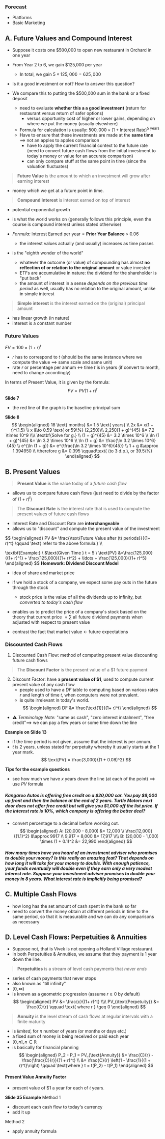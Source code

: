 ### Forecast
- Platforms
- Basic Marketing
## A. Future Values and Compound Interest
- Suppose it costs one $500,000 to open new restaurant in Orchard in one year
- From Year 2 to 6, we gain $125,000 per year
	- In total, we gain $5 \times 125,000 = 625,000$
- Is it a good investment or not? How to answer this question?

- We compare this to putting the $500,000 sum in the bank or a fixed deposit
	- need to evaluate **whether this a a good investment** (return for restaurant versus return of safer options)
		- versus opportunity cost of higher or lower gains, depending on where we put the money (usually elsewhere)
	- Formula for calculation is usually: $500,000 \times (1 + \text{Interest Rate})^{5 \text{ years}}$
	- Have to ensure that these investments are made at the **same time** $\implies$ not an apples to apples comparison
		- have to apply the current financial context to the future rate (need to convert future cash flows from the initial investment to today's money or value for an accurate comparison)
		- can only compare stuff at the same point in time (since the valuation fluctuates)

> **Future Value** is the amount to which an investment will grow after earning interest
- money which we get at a future point in time.

> **Compound Interest** is interest earned on top of interest
- potential exponential growth
- is what the world works on (generally follows this principle, even the course is compound interest unless stated otherwise)

- *Formula:* $\text{Interest Earned per year} = \textbf{Prior Year Balance} \times 0.06$
	- the interest values actually (and usually) increases as time passes
- is the "eighth wonder of the world"
	- whatever the outcome (or value) of compounding has almost **no reflection of or relation to the original amount** or value invested
	- ETFs are accumulative in nature: the dividend for the shareholder is "put back"
	- the amount of interest in a sense *depends on the previous time period* as well, usually has no relation to the original amount, unlike in simple interest

> **Simple interest** is the interest earned on the (original) principal amount
- has linear growth (in nature)
- interest is a constant number

### Future Values
$FV = 100 \times (1 + r)^t$
- $r$ has to correspond to $t$ (should be the same instance where we compute the value $\implies$ same scale and same unit)
- rate $r$ or percentage per annum $\leftrightarrow$ time $t$ is in years  (if convert to month, need to change accordingly)

In terms of Present Value, it is given by the formula:
$$
FV = PV(1 + r)^t
$$
**Slide 7**
- the red line of the graph is the baseline principal sum

**Slide 8**
$$
\begin{aligned}
18 \text{ months} &= 1.5 \text{ years} \\
2x &= x(1 + r)^{1.5} \\
x &\to 0.59 \text{ or 59\%} (2,250)\\\
2,250(1 + g)^{45} &= 7.2 \times 10^9 \\\\
\textbf{Solve for g.} \\
(1 + g)^{45} &= 3.2 \times 10^6 \\
\ln (1 + g)^{45} &= \ln 3.2 \times 10^6 \\
\ln (1 + g) &= \frac{\ln 3.2 \times 10^6}{45} \\
e^{\ln (1 + g)} &= e^{\frac{\ln 3.2 \times 10^6}{45}} \\
1 + g &\approx 1.394950 \\
\therefore g &= 0.395 \qquad\text{ (to 3 d.p.), or 39.5\%}
\end{aligned}
$$

## B. Present Values
> **Present Value** is the value today of a *future cash flow*
- allows us to compare future cash flows (just need to divide by the factor of $(1+r)^t$)

> The **Discount Rate** is the interest rate that is used to compute the present values of future cash flows
- Interest Rate and Discount Rate are **interchangeable**
- allows us to "discount" and compute the present value of the investment

$$
\begin{aligned}
PV &= \frac{\text{Future Value after \(t\) periods}}{(1+ r)^t} \qquad \text{ refer to the above formula.} \\\\

\textbf{Example:} \\
&\text{Given Time } t = 5 \\
\text{PV} &=\frac{125,000}{(1+ r)^1} + \frac{125,000}{(1+ r)^2} + \ldots + \frac{125,000}{(1+ r)^5}
\end{aligned}
$$
**Homework: Dividend Discount Model**
- idea of share and market price
- if we hold a stock of a company, we expect some pay outs in the future through the stock
	- stock price is the value of all the dividends up to infinity, but *converted to today's cash flow*

- enables us to predict the price of a company's stock based on the theory that current price $= \sum$ all future dividend payments when adjusted with respect to present value

- contrast the fact that market value $\leftarrow$ future expectations

### Discounted Cash Flows
1. Discounted Cash Flow: method of computing present value discounting future cash flows

> The **Discount Factor** is the present value of a $1 future payment

2. Discount Factor: have a **present value of $1**, used to compute current present value of any cash flow
	- people used to have a $DF$ table to computing based on various rates $r$ and length of time $t$, when computers were not prevalent.
	- is quite irrelevant in today's world.
$$
\begin{aligned}
DF &= \frac{\text{1}}{(1+ r)^t}
\end{aligned}
$$

- ⚠️ *Terminology Note:* "same as cash", "zero interest instalment", "free credit"$\implies$ we can pay a few years or some time down the line

**Example on Slide 13**
- if the time period is not given, assume that the interest is per annum.
- $t$ is $2$ years, unless stated for perpetuity whereby it usually starts at the $1$ year mark.
$$
\text{PV} = \frac{3,000}{(1 + 0.08)^2}
$$

**Tips for the example questions**
- see how much we have $x$ years down the line (at each of the point) $\implies$ use $PV$ formula
##### Kangaroo Autos is offering free credit on a $20,000 car. You pay $8,000 up front and then the balance at the end of 2 years. Turtle Motors next door does not offer free credit but will give you $1,000 off the list price. If the interest rate is 10%, which company is offering the better deal?
- convert percentage to a decimal before working out.
$$
\begin{aligned}
A: (20,000 - 8,000) &= 12,000 \\ 
\frac{12,000}{(1.1)^2} &\approx 9917 \\
9,917 + 8,000 &= 17,917 \\\\
B: (20,000 - 1,000) \times (1 + 0.1)^2 &= 22,990
\end{aligned}
$$

##### How many times have you heard of an investment adviser who promises to double your money? Is this really an amazing feat? That depends on how long it will take for your money to double. With enough patience, your funds eventually will double even if they earn only a very modest interest rate. Suppose your investment adviser promises to double your money in 8 years. What interest rate is implicitly being promised?

## C. Multiple Cash Flows
- how long has the set amount of cash spent in the bank so far
- need to convert the money obtain at different periods in time to the same period, so that it is measurable and we can do any comparisons as necessary

## D. Level Cash Flows: Perpetuities & Annuities
- Suppose not, that is Vivek is not opening a Holland Village restaurant.
- In both Perpetuities & Annuities, we assume that they payment is $1$ year down the line.

> **Perpetuities** is a stream of level cash payments that *never ends*
- series of cash payments that never stops
- also known as "till infinity"
- $[0, \infty)$
- is known as a geometric progression (assume $r \geq 0$ by default)
$$
\begin{aligned}
PV &= \frac{c}{(1+ r)^t} \\\\
PV_{\text{Perpetuity}} &= \frac{C}{r} \qquad \text{ where r } \geq 0
\end{aligned}
$$

> **Annuity** is the level stream of cash flows at regular intervals with a finite maturity
- is *limited*, for $n$ number of years (or months or days etc.)
- a fixed sum of money is being received or paid each year
- $[0, n], n \in \mathbb{R}$
- is basically for financial planning
$$
\begin{aligned}
P_2 - P_1 = PV_{\text{Annuity}} &= \frac{C}{r} - \frac{\frac{C}{r}}{(1 + r)^t} \\
&= \frac{C}{r} \left(1 - \frac{1}{(1 + r)^t}\right) \qquad \text{where } t = t(P_2) - t(P_1)
\end{aligned}
$$
#### Present Value Annuity Factor
- present value of $1 a year for each of $t$ years.

**Slide 35 Example**
Method 1
- discount each cash flow to today's currency
- add it up

Method 2
- apply annuity formula
